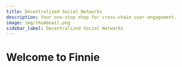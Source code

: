```yaml
---
title: Decentralized Social Networks
description: Your one-stop shop for cross-chain user-engagement.
image: img/thumbnail.png
sidebar_label: Decentralized Social Networks
---
```


# Welcome to Finnie
